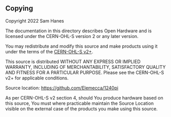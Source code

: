 

## Copying

Copyright 2022 Sam Hanes

The documentation in this directory describes Open Hardware and is
licensed under the CERN-OHL-S version 2 or any later version.

You may redistribute and modify this source and make products using it
under the terms of the [CERN-OHL-S v2+](https://ohwr.org/cern_ohl_s_v2.txt).

This source is distributed WITHOUT ANY EXPRESS OR IMPLIED WARRANTY,
INCLUDING OF MERCHANTABILITY, SATISFACTORY QUALITY AND FITNESS FOR
A PARTICULAR PURPOSE. Please see the CERN-OHL-S v2+ for applicable
conditions.

Source location: https://github.com/Elemecca/1240pi

As per CERN-OHL-S v2 section 4, should You produce hardware based
on this source, You must where practicable maintain the Source Location
visible on the external case of the products you make using this source.
